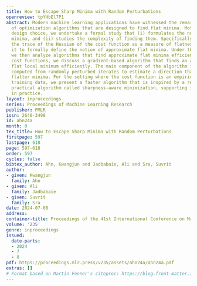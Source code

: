 ```yaml
---
title: How to Escape Sharp Minima with Random Perturbations
openreview: tpYHbEl7P1
abstract: Modern machine learning applications have witnessed the remarkable success
  of optimization algorithms that are designed to find flat minima. Motivated by this
  design choice, we undertake a formal study that (i) formulates the notion of flat
  minima, and (ii) studies the complexity of finding them. Specifically, we adopt
  the trace of the Hessian of the cost function as a measure of flatness, and use
  it to formally define the notion of approximate flat minima. Under this notion,
  we then analyze algorithms that find approximate flat minima efficiently. For general
  cost functions, we discuss a gradient-based algorithm that finds an approximate
  flat local minimum efficiently. The main component of the algorithm is to use gradients
  computed from randomly perturbed iterates to estimate a direction that leads to
  flatter minima. For the setting where the cost function is an empirical risk over
  training data, we present a faster algorithm that is inspired by a recently proposed
  practical algorithm called sharpness-aware minimization, supporting its success
  in practice.
layout: inproceedings
series: Proceedings of Machine Learning Research
publisher: PMLR
issn: 2640-3498
id: ahn24a
month: 0
tex_title: How to Escape Sharp Minima with Random Perturbations
firstpage: 597
lastpage: 618
page: 597-618
order: 597
cycles: false
bibtex_author: Ahn, Kwangjun and Jadbabaie, Ali and Sra, Suvrit
author:
- given: Kwangjun
  family: Ahn
- given: Ali
  family: Jadbabaie
- given: Suvrit
  family: Sra
date: 2024-07-08
address:
container-title: Proceedings of the 41st International Conference on Machine Learning
volume: '235'
genre: inproceedings
issued:
  date-parts:
  - 2024
  - 7
  - 8
pdf: https://proceedings.mlr.press/v235/assets/ahn24a/ahn24a.pdf
extras: []
# Format based on Martin Fenner's citeproc: https://blog.front-matter.io/posts/citeproc-yaml-for-bibliographies/
---
```

